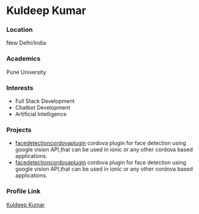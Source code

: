# Kuldeep Kumar

### Location

New Delhi/India

### Academics

Pune University

### Interests

- Full Stack Development
- Chatbot Development
- Artificial Intelligence

### Projects

- [facedetectioncordovaplugin](https://github.com/Kuldeep-Kumar-Sharma/facedetectioncordovaplugin) cordova plugin for face detection using google vision API,that can be used in ionic or any other cordova based applications.
- [facedetectioncordovaplugin](https://github.com/Kuldeep-Kumar-Sharma/facedetectioncordovaplugin) cordova plugin for face detection using google vision API,that can be used in ionic or any other cordova based applications.

### Profile Link

[Kuldeep Kumar](https://github.com/Kuldeep-Kumar-Sharma)
